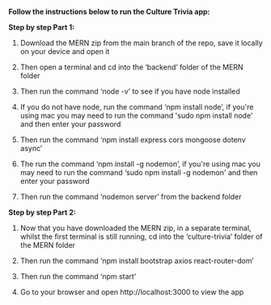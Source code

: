 **Follow the instructions below to run the Culture Trivia app:**

**Step by step Part 1:**

1. Download the MERN zip from the main branch of the repo, save it locally on your device and open it

2. Then open a terminal and cd into the ‘backend’ folder of the MERN folder

3. Then run the command ‘node -v’ to see if you have node installed 

4. If you do not have node, run the command ‘npm install node’, if you're using mac you may need to run the command 'sudo npm install node' and then enter your password

5. Then run the command ‘npm install express cors mongoose dotenv async’

6. The run the command ‘npm install -g nodemon’, if you're using mac you may need to run the command ‘sudo npm install -g nodemon' and then enter your password

7. Then run the command ‘nodemon server’ from the backend folder
	
	
	
**Step by step Part 2:**

1. Now that you have downloaded the MERN zip, in a separate terminal, whilst the first terminal is still running, cd into the ‘culture-trivia’ folder of the MERN folder

2. Then run the command ‘npm install bootstrap axios react-router-dom’

3. Then run the command ‘npm start’

4. Go to your browser and open http://localhost:3000 to view the app
